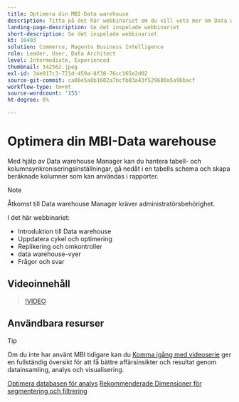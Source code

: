 ```yaml
---
title: Optimera din MBI-Data warehouse
description: Titta på det här webbinariet om du vill veta mer om Data warehouse Manager.
landing-page-description: Se det inspelade webbinariet
short-description: Se det inspelade webbinariet
kt: 10403
solution: Commerce, Magento Business Intelligence
role: Leader, User, Data Architect
level: Intermediate, Experienced
thumbnail: 342562.jpeg
exl-id: 34e017c3-721d-459a-8f38-76cc165e2d02
source-git-commit: ca06e5a8b1602a7bcfb83a43f529680a5a96bacf
workflow-type: tm+mt
source-wordcount: '155'
ht-degree: 0%

---
```


# Optimera din MBI-Data warehouse

Med hjälp av Data warehouse Manager kan du hantera tabell- och kolumnsynkroniseringsinställningar, gå nedåt i en tabells schema och skapa beräknade kolumner som kan användas i rapporter.

>[!NOTE]
>
>Åtkomst till Data warehouse Manager kräver administratörsbehörighet.

I det här webbinariet:

- Introduktion till Data warehouse
- Uppdatera cykel och optimering
- Replikering och omkontroller
- data warehouse-vyer
- Frågor och svar

## Videoinnehåll

>[!VIDEO](https://video.tv.adobe.com/v/342562?quality=12&learn=on)

## Användbara resurser

>[!TIP]
>
>Om du inte har använt MBI tidigare kan du [Komma igång med videoserie](https://experienceleague.adobe.com/docs/commerce-learn/tutorials/mbi/introduction/1-overview.html) ger en fullständig översikt för att få bättre affärsinsikter och resultat genom datainsamling, analys och visualisering.

[Optimera databasen för analys](https://experienceleague.adobe.com/docs/commerce-business-intelligence/mbi/best-practices/data/opt-db-analysis.html)
[Rekommenderade Dimensioner för segmentering och filtrering](https://experienceleague.adobe.com/docs/commerce-business-intelligence/mbi/best-practices/data/segment-filter.html)
